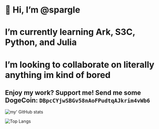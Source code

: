 # 👋 Hi, I’m @spargle
# I’m currently learning Ark, S3C, Python, and Julia
# I’m looking to collaborate on literally anything im kind of bored
## Enjoy my work? Support me! Send me some DogeCoin: `DBpcCYjwSBGv58nAoFPudtqAJkrim4vWb6`
![my' GitHub stats](https://github-readme-stats.vercel.app/api?username=spargle&show_icons=true&theme=dark)

![Top Langs](https://github-readme-stats.vercel.app/api/top-langs/?username=spargle&layout=compact&theme=dark)
